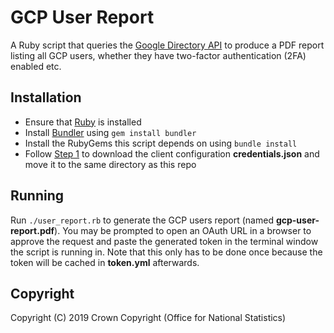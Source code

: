 # GCP User Report
A Ruby script that queries the [Google Directory API](https://developers.google.com/admin-sdk/directory/) to produce a PDF report listing all GCP users, whether they have two-factor authentication (2FA) enabled etc.

## Installation
* Ensure that [Ruby](https://www.ruby-lang.org/en/downloads/) is installed
* Install [Bundler](https://bundler.io/) using `gem install bundler`
* Install the RubyGems this script depends on using `bundle install`
* Follow [Step 1](https://developers.google.com/admin-sdk/directory/v1/quickstart/ruby) to download the client configuration **credentials.json** and move it to the same directory as this repo

## Running
Run `./user_report.rb` to generate the GCP users report (named **gcp-user-report.pdf**). You may be prompted to open an OAuth URL in a browser to approve the request and paste the generated token in the terminal window the script is running in. Note that this only has to be done once because the token will be cached in **token.yml** afterwards.

## Copyright
Copyright (C) 2019 Crown Copyright (Office for National Statistics)